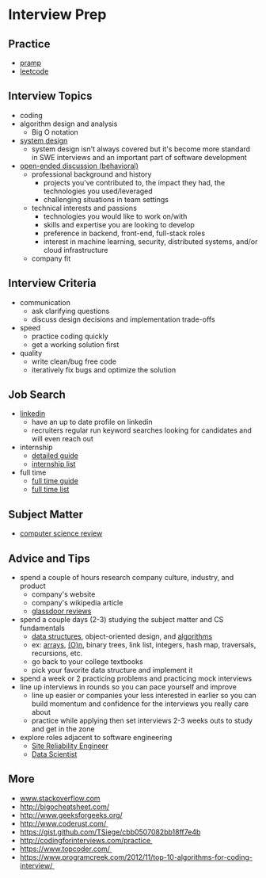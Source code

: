# Interview Prep

## Practice

* [pramp](https://www.pramp.com/#/)
* [leetcode](https://leetcode.com/problemset/all/)

## Interview Topics

* coding
* algorithm design and analysis
  * Big O notation
* [system design](https://github.com/checkcheckzz/system-design-interview)
  * system design isn't always covered but it's become more standard in SWE interviews and an important part of software development
* [open-ended discussion (behavioral)](https://github.com/unboagable/software-engineering-roadmap/blob/master/interview%20prep/Behavioral%20Interview.md)
  * professional background and history
    * projects you've contributed to, the impact they had, the technologies you used/leveraged
    * challenging situations in team settings
  * technical interests and passions
    * technologies you would like to work on/with
    * skills and expertise you are looking to develop
    * preference in backend, front-end, full-stack roles
    * interest in machine learning, security, distributed systems, and/or cloud infrastructure
  * company fit
    
## Interview Criteria

* communication
  * ask clarifying questions
  * discuss design decisions and implementation trade-offs
* speed
  * practice coding quickly
  * get a working solution first
* quality
  * write clean/bug free code
  * iteratively fix bugs and optimize the solution
  
## Job Search

* [linkedin](https://www.linkedin.com/)
  * have an up to date profile on linkedin
  * recruiters regular run keyword searches looking for candidates and will even reach out
* internship
  * [detailed guide](https://pittcs.wiki/zero-to-offer/)
  * [internship list](https://github.com/pittcsc/Summer2021-Internships#the-list-)
* full time
  * [full time guide](https://github.com/cassidoo/getting-a-gig#getting-a-gig-a-guide)
  * [full time list](https://github.com/pittcsc/NewGrad-2021#2021-new-grad-applications)
  
  
## Subject Matter

* [computer science review](https://github.com/unboagable/software-engineering-roadmap/blob/master/computer%20science%20review/Computer%20Science%20Review.md)

## Advice and Tips

* spend a couple of hours research company culture, industry, and product
  * company's website
  * company's wikipedia article
  * [glassdoor reviews](https://www.glassdoor.com/Reviews/index.htm)
* spend a couple days (2-3) studying the subject matter and CS fundamentals
  * [data structures](https://github.com/unboagable/software-engineering-roadmap/blob/master/computer%20science%20review/Data%20Structures/Data%20Structures.md), object-oriented design, and [algorithms](https://github.com/unboagable/software-engineering-roadmap/blob/master/computer%20science%20review/Algorithms/Algorithms.md)
  * ex: [arrays](https://github.com/unboagable/software-engineering-roadmap/blob/master/computer%20science%20review/Primitives/Arrays/Arrays.md), [(O)n](https://www.bigocheatsheet.com/), binary trees, link list, integers, hash map, traversals, recursions, etc.
  * go back to your college textbooks
  * pick your favorite data structure and implement it
* spend a week or 2 practicing problems and practicing mock interviews
* line up interviews in rounds so you can pace yourself and improve
  * line up easier or companies your less interested in earlier so you can build momentum and confidence for the interviews you really care about
  * practice while applying then set interviews 2-3 weeks outs to study and get in the zone
* explore roles adjacent to software engineering
  * [Site Reliability Engineer](https://github.com/mxssl/sre-interview-prep-guide)
  * [Data Scientist](https://github.com/MrMimic/data-scientist-roadmap#data-scientist-roadmap)

## More

* www.stackoverflow.com
* http://bigocheatsheet.com/
* http://www.geeksforgeeks.org/
* http://www.coderust.com/ 
* https://gist.github.com/TSiege/cbb0507082bb18ff7e4b
* http://codingforinterviews.com/practice 
* https://www.topcoder.com/ 
* https://www.programcreek.com/2012/11/top-10-algorithms-for-coding-interview/ 
